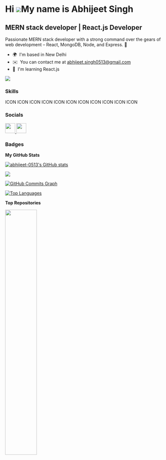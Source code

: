 Hi ![](https://user-images.githubusercontent.com/18350557/176309783-0785949b-9127-417c-8b55-ab5a4333674e.gif)My name is Abhijeet Singh
======================================================================================================================================

MERN stack developer | React.js Developer
-----------------------------------------

Passionate MERN stack developer with a strong command over the gears of web development – React, MongoDB, Node, and Express. 🚀

* 🌍  I'm based in New Delhi
* ✉️  You can contact me at [abhijeet.singh0513@gmail.com](mailto:abhijeet.singh0513@gmail.com)
* 🧠  I'm learning React.js

<a href="https://www.github.com/abhijeet-0513" target="_blank" rel="noreferrer"><img
src="https://img.shields.io/github/followers/abhijeet-0513?logo=github&style=for-the-badge&color=10b981&labelColor=1c1917" /></a>

### Skills


<p align="left">
ICON ICON ICON ICON ICON ICON ICON ICON ICON ICON ICON
</p>


### Socials

<p align="left"> <a href="https://www.github.com/abhijeet-0513" target="_blank" rel="noreferrer"> <picture> <source media="(prefers-color-scheme: dark)" srcset="https://raw.githubusercontent.com/danielcranney/readme-generator/main/public/icons/socials/github-dark.svg" /> <source media="(prefers-color-scheme: light)" srcset="https://raw.githubusercontent.com/danielcranney/readme-generator/main/public/icons/socials/github.svg" /> <img src="https://raw.githubusercontent.com/danielcranney/readme-generator/main/public/icons/socials/github.svg" width="32" height="32" /> </picture> </a> <a href="https://www.linkedin.com/in/abhijeet-singh-307994241/" target="_blank" rel="noreferrer"> <picture> <source media="(prefers-color-scheme: dark)" srcset="undefined" /> <source media="(prefers-color-scheme: light)" srcset="https://raw.githubusercontent.com/danielcranney/readme-generator/main/public/icons/socials/linkedin.svg" /> <img src="https://raw.githubusercontent.com/danielcranney/readme-generator/main/public/icons/socials/linkedin.svg" width="32" height="32" /> </picture> </a></p>

### Badges

<b>My GitHub Stats</b>

<a href="http://www.github.com/abhijeet-0513"><img src="https://github-readme-stats.vercel.app/api?username=abhijeet-0513&show_icons=true&hide=&count_private=true&title_color=6366f1&text_color=22c55e&icon_color=10b981&bg_color=1c1917&hide_border=true&show_icons=true" alt="abhijeet-0513's GitHub stats" /></a>

<a href="http://www.github.com/abhijeet-0513"><img src="https://github-readme-streak-stats.herokuapp.com/?user=abhijeet-0513&stroke=22c55e&background=1c1917&ring=6366f1&fire=6366f1&currStreakNum=22c55e&currStreakLabel=6366f1&sideNums=22c55e&sideLabels=22c55e&dates=22c55e&hide_border=true" /></a>

<a href="http://www.github.com/abhijeet-0513"><img src="https://github-readme-activity-graph.cyclic.app/graph?username=abhijeet-0513&bg_color=1c1917&color=22c55e&line=10b981&point=22c55e&area_color=1c1917&area=true&hide_border=true&custom_title=GitHub%20Commits%20Graph" alt="GitHub Commits Graph" /></a>

<a href="https://github.com/abhijeet-0513" align="left"><img src="https://github-readme-stats.vercel.app/api/top-langs/?username=abhijeet-0513&langs_count=10&title_color=6366f1&text_color=22c55e&icon_color=10b981&bg_color=1c1917&hide_border=true&locale=en&custom_title=Top%20%Languages" alt="Top Languages" /></a>

<b>Top Repositories</b>

<div width="100%" align="center"><a href="https://github.com/abhijeet-0513/abhijeet-0513" align="left"><img align="left" width="45%" src="https://github-readme-stats.vercel.app/api/pin/?username=abhijeet-0513&repo=abhijeet-0513&title_color=6366f1&text_color=22c55e&icon_color=10b981&bg_color=1c1917&hide_border=true&locale=en" /></a></div><br /><br /><br /><br /><br /><br /><br />
